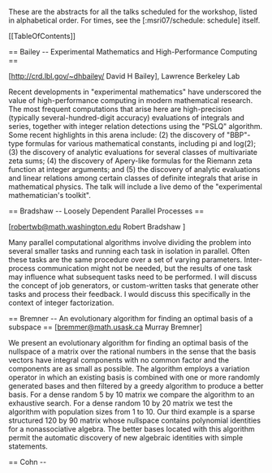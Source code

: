 These are the abstracts for all the talks scheduled for the workshop, listed in 
alphabetical order.  For times, see the [:msri07/schedule: schedule] itself.

[[TableOfContents]]

== Bailey -- Experimental Mathematics and High-Performance Computing ==
 
[http://crd.lbl.gov/~dhbailey/ David H Bailey], Lawrence Berkeley Lab
 
Recent developments in "experimental mathematics" have underscored the value of
high-performance computing in modern mathematical research.  The most frequent
computations that arise here are high-precision (typically
several-hundred-digit accuracy) evaluations of integrals and series, together
with integer relation detections using the "PSLQ" algorithm.  Some recent
highlights in this arena include: (2) the discovery of "BBP"-type formulas for
various mathematical constants, including pi and log(2); (3) the discovery of
analytic evaluations for several classes of multivariate zeta sums; (4) the
discovery of Apery-like formulas for the Riemann zeta function at integer
arguments; and (5) the discovery of analytic evaluations and linear relations
among certain classes of definite integrals that arise in mathematical physics.
The talk will include a live demo of the "experimental mathematician's
toolkit".

== Bradshaw -- Loosely Dependent Parallel Processes ==

[robertwb@math.washington.edu Robert Bradshaw ]

Many parallel computational algorithms involve dividing the problem into
several smaller tasks and running each task in isolation in parallel.  Often
these tasks are the same procedure over a set of varying parameters.
Inter-process communication might not be needed, but the results of one task
may influence what subsequent tasks need to be performed. I will discuss the
concept of job generators, or custom-written tasks that generate other tasks
and process their feedback. I would discuss this specifically in the context of
integer factorization.

== Bremner -- An evolutionary algorithm for finding an optimal basis of a subspace ==
[bremmer@math.usask.ca Murray Bremner]

We present an evolutionary algorithm for finding an optimal basis of the
nullspace of a matrix over the rational numbers in the sense that the basis
vectors have integral components with no common factor and the components are
as small as possible. The algorithm employs a variation operator in which an
existing basis is combined with one or more randomly generated bases and then
filtered by a greedy algorithm to produce a better basis. For a dense random 5
by 10 matrix we compare the algorithm to an exhaustive search.  For a dense
random 10 by 20 matrix we test the algorithm with population sizes from 1
to 10. Our third example is a sparse structured 120 by 90 matrix whose
nullspace contains polynomial identities for a nonassociative algebra. The
better bases located with this algorithm permit the automatic discovery of new
algebraic identities with simple statements.

== Cohn -- <TITLE> ==
[http://research.microsoft.com/~cohn/ Henry Cohn (Microsoft Research)]

== Cooperman -- Disk-Based Parallel Computing: A New Paradigm ==
[http://www.ccs.neu.edu/home/gene/ Gene Cooperman (Northeastern University)]

Symbolic algebra problems are often characterized by intermediate swell. Hence,
many computations are limited by space rather than by time.  Previously,
practitioners were space-limited by the available aggregate RAM of a
cluster. By using disk as the "new RAM", one can now consider computations that
were previously unthinkable. Such a strategy takes advantage of the parallel
I/O of the many local disks in a cluster. Note that 50 disks provide a parallel
bandwidth of about 2.5 GB/s --- similar to the bandwidth of a single RAM
subsystem. Hence, the local disks of a cluster provide many tens of terabytes
of the new "disk-based RAM", while traditional physical RAM serves as a
cache. Since disk ("disk-based RAM") has poor latency, any computation must be
structured around algorithmic primitives that based on streaming
access. Luckily, in many interesting cases, this is not difficult. We present a
general software architecture and an early implementation of that architecture.


== Edelman -- Interactive Parallel Supercomputing: Today: MATLAB(r) and Python coming Cutting Edge: Symbolic Parallelism with  Mathematica(r) and MAPLE(r) ==
[http://www-math.mit.edu/~edelman/ Alan Edelman (MIT)]

Star-P is a unique technology offered by Interactive Supercomputing after
nurturing at MIT. Star-P through its abstractions is solving the ease of use
problem that has plagued supercomputing. Some of the innovative features of
Star-P are the ability to program in MATLAB, hook in task parallel codes
written using a processor free abstraction, hook in existing parallel codes,
and obtain the performance that represents the HPC promise. All this is
through a client/server interface. Other clients such as Python or R could
be possible. The MATLAB, Python, or R becomes the "browser." Parallel
computing remains challenging, compared to serial coding but it is now that
much easier compared to solutions such as MPI. Users of MPI can plug in
their previously written codes and libraries and continue forward in Star-P.

Numerical computing is challenging enough in a parallel environment,
symbolic computing will require even more research and more challenging
problems to be solved. In this talk we will demonstrate the possibilities
and the pitfalls.

== Fateman -- polynomial multiplication ==

[fateman@cs.berkeley.edu Richard Fateman ]

Dense polynomial multiplication can be reduced to (long) integer multiplication
which can be reduced to FFT which can be done in parallel. Sparse multivariate
polynomial multiplication cannot plausibly be reduced in this manner. Explicit
representation of sparse polynomials by (distributed) hash tables provides a
possible parallel technique. I'd like to hear discussion of this (or offer such
comments myself.)  I hope an hour is too much time.

== Granger -- Interactive Parallel Computing using Python and IPython ==

[http://txcorp.com Brian Granger - Tech X Corp.]

Interactive computing environments, such as Matlab, IDL and
Mathematica are popular among researchers because their
interactive nature is well matched to the exploratory nature of
research.  However, these systems have one critical weakness:
they are not designed to take advantage of parallel computing
hardware such as multi-core CPUs, clusters and supercomputers.
Thus, researchers usually turn to non-interactive compiled
languages, such as C/C++/Fortran when parallelism is needed.

In this talk I will describe recent work on the IPython project
to implement a software architecture that allows parallel
applications to be developed, debugged, tested, executed and
monitored in a fully interactive manner using the Python
programming language.  This system is fully functional and allows
many types of parallelism to be expressed, including message
passing (using MPI), task farming, shared memory, and custom user
defined approaches.  I will describe the architecture, provide an
overview of its basic usage and then provide more sophisticated
examples of how it can be used in the development of new parallel
algorithms.  Because IPython is one of the components of the SAGE
system, I will also discuss how IPython's parallel computing
capabilities can be used in that context.


== Harrison -- Science at the petascale --- tools in the tool box. ==

[http://www.csm.ornl.gov/ccsg/html/staff/harrison.html Robert Harrison ] (Oak Ridge 
National Lab)

Petascale computing will require coordinating the actions of 100,000+
processors, and directing the flow of data between up to six levels
of memory hierarchy and along channels that differ by over a factor of
100 in bandwidth. Amdahl's law requires that petascale applications
have less than 0.001% sequential or replicated work in order to
be at least 50% efficient. These are profound challenges for all but
the most regular or embarrassingly parallel applications, yet we also
demand that not just bigger and better, but fundamentally new science.
In this presentation I will discuss how we are attempting to confront
simultaneously the complexities of petascale computation while
increasing our scientific productivity. I hope that I can convince you
that our development of MADNESS (multiresolution adaptive numerical
scientific simulation) is not as crazy as it sounds.

This work is funded by the U.S. Department of Energy, the division of
Basic Energy Science, Office of Science, and was performed in part
using resources of the National Center for Computational Sciences, both
under contract DE-AC05-00OR22725 with Oak Ridge National Laboratory.


== Hart -- <TITLE> ==
[http://www.maths.warwick.ac.uk/~masfaw/ Bill Hart (Warwick)]

== Hida -- <TITLE> ==
[http://www.cs.berkeley.edu/~yozo/ Yozo Hida (UC Berkeley)]

== Johnson-Leung -- Special values for abelian extensions of imaginary quadratic fields. ==

[jenfns@brandeis.edu Jennifer Johnson-Leung]

In the case of extensions of number fields, the equivariant Tamagawa number
conjecture is best though of as a twisted, Galois equivariant class number
formula. This conjecture is proved for abelian extensions of the rationals. I
will summarize the current state of the problem for abelian extensions of
imaginary quadratic fields. This is the only other large class of field
extensions where substantive progress has been made. I will discuss the
difficulties in other cases where I am hopeful that computational methods may
prove fruitful

== Khan -- Game Theoretical Solutions for Data Replication in Distributed Computing Systems ==

[sakhan@cse.uta.edu Samee Khan]

Data replication is an essential technique employed to reduce the user
perceived access time in distributed computing systems. One can find numerous
algorithms that address the data replication problem (DRP) each contributing in
its own way. These range from the traditional mathematical optimization
techniques, such as, linear programming, dynamic programming, etc. to the
biologically inspired meta-heuristics. We aim to introduce game theory as a new
oracle to tackle the data replication problem. The beauty of the game theory
lies in its flexibility and distributed architecture, which is well-suited to
address the DRP. We will specifically use action theory (a special branch of
game theory) to identify techniques that will effectively and efficiently solve
the DRP. Game theory and its necessary properties are briefly introduced,
followed by a through and detailed mapping of the possible game theoretical
techniques and DRP. As an example, we derive a game theoretical algorithm for
the DRP, and propose several extensions of it. An elaborate experimental setup
is also detailed, where the derived algorithm is comprehensively evaluated
against three conventional techniques, branch and bound, greedy and genetic
algorithms.

== Kotsireas -- Combinatorial Designs: constructions, algorithms and new results ==

[ ikotsire@wlu.ca Ilias Kotsireas]

We plan to describe recent progress in the search for combinatorial designs of
high order. This progress has been achieved via some algorithmic concepts, such
as the periodic autocorrelation function, the discrete Fourier transform and
the power spectral density criterion, in conjunction with heuristic
observations on plausible patterns for the locations of zero elements. The
discovery of such patterns is done using meta-programming and automatic code
generation (and perhaps very soon data mining algorithms) and reveals the
remarkable phenomenon of crystalization, which does not yet possess a
satisfactory explanation. The resulting algorithms are amenable to parallelism
and we have implemented them on supercomputers, typically as implicit parallel
algorithms.

== Leykin -- Parallel computation of Grobner bases in the Weyl algebra ==

[leykin@ima.umn.edu Anton Leykin ]

The usual machinery of Grobner bases can be applied to non-commutative algebras
of the so-called solvable type. One of them, the Weyl algebra, plays the
central role in the computations with $D$-modules. The practical complexity of
the Grobner bases computation in the Weyl algebra is much higher than in the
(commutative) polynomial rings, therefore, calling naturally for parallel
computation.  We have developed an algorithm to perform such computation
employing the master-slave paradigm. Our implementation, which has been carried
out in C++ using MPI, draws ideas from both Buchberger algorithm and
Faug\`{e}re's $F_4$. It exhibits better speedups for the Weyl algebra in
comparison to polynomial problems of the similar size.

== Martin -- MPMPLAPACK: The Massively Parallel Multi-Precision Linear Algebra Package ==

[http://www.math.jmu.edu/~martin/ Jason Martin (James Madison University)]

For several decades, researchers in the applied fields have had access
to powerful linear algebra packages designed to run on massively
parallel systems.  Libraries such as ScaLAPACK and PLAPACK provide a
rich set of functions (usually based on BLAS) for performing linear
algebra over single or double precision real or complex data.
However, such libraries are of limited use to researchers in discrete
mathematics who often need to compute with multi-precision data types.

This talk will cover a massively parallel multi-precision linear
algebra package that I am attempting to write.  The goal of this C/MPI
library is to provide drop-in parallel functionality to existing
number theory and algebraic geometry programs (such as Pari, Sage, and
Macaulay2) while preserving enough flexibility to eventually become a
full multi-precision version of PLAPACK.  I will describe some
architectural assumptions, design descisions, and benchmarks made so
far and actively solicit input from the audience (I'll buy coffee for
the person who suggests the best alternative to the current name).

== Maza-Xie -- <TITLE> ==
[http://www.csd.uwo.ca/~moreno/ Moreno Maza and Xie (Western Ontario)]

== Noel -- Structure and Representations of Real Reductive Lie Groups: A Computational Approach ==

[http://www.math.umb.edu/~anoel/ Alfred Noel (UMass Boston / MIT)]

I work with David Vogan (MIT) on the Atlas of Lie Groups and Representations. This is a project to make available information about representations of semi-simple Lie groups over real and p-adic fields. Of particular importance is the problem of the unitary dual: classifying all of the irreducible unitary representations of a given Lie group.

I will present some of the main ideas behind the current and very preliminary version of the software. I will provide some examples also. Currently, we are developing sequential algorithms that are implemented in C++. However, because of time and space complexity we are slowly moving in the direction of parallel computation. For example, David Vogan is experimenting with multi-threads in the K-L polynomials computation module.

This talk is in memory of Fokko du Cloux, the French mathematician who, until a few months ago, was the lead developer. He died this past November.

== Pernet -- Parallelism perspectives for the LinBox library ==

[cpernet@uwaterloo.ca Clement Pernet]

LinBox is a generic library for efficient linear algebra with blackbox or dense matrices over a finite fields or Z. We first prent a few notions of the
sequential implementations of selected problems, such as the system resolution or multiple triangular system resolution, or the chinese remaindering
algorithm.
Then we expose perspectives for incorporating parallelism in LinBox, including multi-prime lifting for system resolution over Q, or parallel chinese
remaindering. This last problem raises the difficult problem of combining early termination and work-stealing techniques.

== Qiang -- Distributed Computing using SAGE ==
[http://www.yiqiang.net/ Yi Qiang (UW)]


Distributed SAGE (DSAGE) is a distributed computing framework for
SAGE which allows users to easily parallelize computations and
interact with them in a fluid and natural way. This talk will be
focused on the design and implementation of the distributed computing
framework in SAGE.  I will describe the application of the
distributed computing framework to several problems, including the
problem of integer factorization and distributed ray tracing.
Demonstrations of using Distributed SAGE to tackle both problems will
be given plus information on how to parallelize your own problems.  I
will also talk about design issues and considerations that have been
resolved or are yet unresolved in implementing Distributed SAGE.

== Shishkina -- Variational Inequalities on Stratified Sets ==

[ilina_dico@mail.ru Elina Shishkina]

I establish variational inequalities on a class of multistructures, called stratified sets.
For stratified sets these problem have to combined with the geometry and the algebraic
structure of the domain.

== Roch -- Processor oblivious parallel algorithms with provable performances: applications ==

[http://www-id.imag.fr/Laboratoire/Membres/Roch_Jean-Louis/perso.html Jean-Louis Roch (France)]

Based on a work-stealing schedule, the on-line coupling of two algorithms
(one sequential; the other one recursive parallel and fine grain) enables
the design of programs that scale with provable performances on various
parallel architectures, from multi-core machines to heterogeneous grids,
including processors with changing speeds. After presenting a generic scheme
and framework, on top of the middleware KAAPI/Athapascan that efficiently
supports work-stealing, we present practical applications such as: prefix
computation, real time 3D-reconstruction, Chinese remainder modular lifting
with early termination, data compression.


== Tonchev -- Combinatorial designs and code synchronization ==

[tonchev@mtu.edu Vladimir Tonchev ]

Difference systems of sets are combinatorial designs that arise in connection
with code synchronization.  Algebraic constructions based on cyclic difference
sets and finite geometry and algorithms for finding optimal difference systems
of sets are discussed.

== Verschelde -- <TITLE> ==
[http://www.math.uic.edu/~jan/ Jan Verschelde (UIC)]

== Wolf & Neun -- Parallel sparsening and simplification of systems of equations ==
[ twolf@brocku.ca Thomas Wolf ]
[ neun@zib.de Winfried Neun ]

In a Groebner Basis computation the guiding principle for pairing and
`reducing' equations is a total ordering of monomials or of derivatives for
differential Groebner Bases. If reduction based on an ordering is replaced by
reduction to minimize the number of terms of an equation through another
equation then on the downside the resulting (shorter) system does depend on the
order of pairing of equations for shortening but on the upside there are number
of advantages that makes this procedure a perfect addition/companion to the
Groebner Basis computation. Such features are:

  - In contrast to Groebner Basis computations, this algorithm is safe in the
sense that it does not need any significant amount of memory, even not
temporarily.

  - It is self-enforcing, i.e. the shorter equations become, the more useful
  for shortening other equations they potentially get.

  - Equations in a sparse system are less coupled and a cost effective
elimination strategy (ordering) is much easier to spot (for humans and
computers) than for a dense system.

  - Statistical tests show that the probability of random polynomials to
  factorize increases drastically the fewer terms a polynomial has.

  - By experience the shortening of partial differential equations increases
their chance to become ordinary differential equations which are usually easier
to solve explicitly.

  - The likelyhood of shortenings to be possible is especially high for large
overdetermined systems. This is because the number of pairings goes
quadratically with the number of equations but for overdetermined systems, more
equations does not automatically mean more unknowns to occur which potentially
obstruct shortening by introducing terms that can not cancel.

  - The algorithm offers a fine grain parallelization in the computation to
shorten one equation with another one and a coarse grain parallelization in
that any pair of two equations of a larger system can be processed in parallel.
In the talk we will present the algorithm, show examples supporting the above
statements and give a short demo.


== Zafiris -- Geometric Characteristics of Trivariate Maps ==
[ZafirisV@uhd.edu Vasilis Zafiris]

Volume grid cells are usually constructed using a trivariate polynomial map
defined on a reference domain. The simplest and most popular trivariate is the
trilinear. The map and its Jacobian are represented in Bezier form and a
pyramid algorithm is utilized to simultaneously compute points and geometric
characteristics associated with the map. In addition, sufficient conditions are
given for the positivity of the Jacobian determinant and an iterative algorithm
for solving the inversion problem is derived. The convergence and the accuracy
of numerical solutions to partial differential equations strongly depend on the
geometric characteristics of the grids on which these solutions are
computed. First and second order geometric characteristics for hexahedral
volume grids cells are formulated and applied to evaluate the quality of
three-dimensional grid structures. Examples measuring the Jacobian and the
orthogonality of geologic grids are given.

== Yelick -- <TITLE> ==
[http://www.cs.berkeley.edu/~yelick/ Kathy Yelick (UC Berkeley)]

== Zhuang -- Parallel Implementation of Polyhedral Homotopy Methods ==
[yzhuan1@math.uic.edu Yan Zhuang]

Homotopy methods to solve polynomial systems are well suited for parallel
computing because the solution paths defined by the homotopy can be tracked
independently. For sparse polynomial systems, polyhedral methods give efficient
homotopy algorithms. The polyhedral homotopy methods run in three stages: (1)
compute the mixed volume; (2) solve a random coefficient start system; (3)
track solution paths to solve the target system.  This paper is about how to
parallelize the second stage in PHCpack. We use a static workload distribution
algorithm and achieve a good speedup on the cyclic n-roots benchmark
systems. Dynamic workload balancing leads to reduced wall times on large
polynomial systems which arise in mechanism design.
